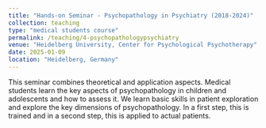 ```yaml
---
title: "Hands-on Seminar - Psychopathology in Psychiatry (2018-2024)"
collection: teaching
type: "medical students course"
permalink: /teaching/4-psychopathologypsychiatry
venue: "Heidelberg University, Center for Psychological Psychotherapy"
date: 2025-01-09
location: "Heidelberg, Germany"
---
```


This seminar combines theoretical and application aspects. Medical students learn the key aspects of psychopathology in children and adolescents and how to assess it. We learn basic skills in patient exploration and explore the key dimensions of psychopathology. In a first step, this is trained and in a second step, this is applied to actual patients.
